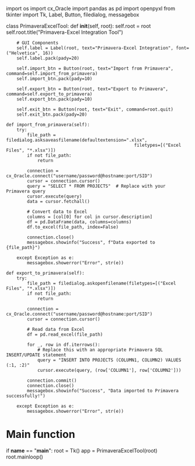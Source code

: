 import os
import cx_Oracle
import pandas as pd
import openpyxl
from tkinter import Tk, Label, Button, filedialog, messagebox

class PrimaveraExcelTool:
    def __init__(self, root):
        self.root = root
        self.root.title("Primavera-Excel Integration Tool")

        # GUI Components
        self.label = Label(root, text="Primavera-Excel Integration", font=("Helvetica", 16))
        self.label.pack(pady=20)

        self.import_btn = Button(root, text="Import from Primavera", command=self.import_from_primavera)
        self.import_btn.pack(pady=10)

        self.export_btn = Button(root, text="Export to Primavera", command=self.export_to_primavera)
        self.export_btn.pack(pady=10)

        self.exit_btn = Button(root, text="Exit", command=root.quit)
        self.exit_btn.pack(pady=20)

    def import_from_primavera(self):
        try:
            file_path = filedialog.asksaveasfilename(defaultextension=".xlsx", 
                                                     filetypes=[("Excel Files", "*.xlsx")])
            if not file_path:
                return

            connection = cx_Oracle.connect("username/password@hostname:port/SID")
            cursor = connection.cursor()
            query = "SELECT * FROM PROJECTS"  # Replace with your Primavera query
            cursor.execute(query)
            data = cursor.fetchall()

            # Convert data to Excel
            columns = [col[0] for col in cursor.description]
            df = pd.DataFrame(data, columns=columns)
            df.to_excel(file_path, index=False)

            connection.close()
            messagebox.showinfo("Success", f"Data exported to {file_path}")

        except Exception as e:
            messagebox.showerror("Error", str(e))

    def export_to_primavera(self):
        try:
            file_path = filedialog.askopenfilename(filetypes=[("Excel Files", "*.xlsx")])
            if not file_path:
                return

            connection = cx_Oracle.connect("username/password@hostname:port/SID")
            cursor = connection.cursor()

            # Read data from Excel
            df = pd.read_excel(file_path)
            
            for _, row in df.iterrows():
                # Replace this with an appropriate Primavera SQL INSERT/UPDATE statement
                query = "INSERT INTO PROJECTS (COLUMN1, COLUMN2) VALUES (:1, :2)"
                cursor.execute(query, (row['COLUMN1'], row['COLUMN2']))

            connection.commit()
            connection.close()
            messagebox.showinfo("Success", "Data imported to Primavera successfully!")

        except Exception as e:
            messagebox.showerror("Error", str(e))

# Main function
if __name__ == "__main__":
    root = Tk()
    app = PrimaveraExcelTool(root)
    root.mainloop()
